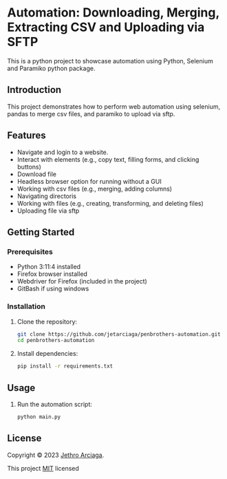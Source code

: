 # Automation: Downloading, Merging, Extracting CSV and Uploading via SFTP

This is a python project to showcase automation using Python, Selenium and Paramiko python package.

## Introduction

This project demonstrates how to perform web automation using selenium, pandas to merge csv files, and paramiko to upload via sftp.

## Features

- Navigate and login to a website.
- Interact with elements (e.g., copy text, filling forms, and clicking buttons)
- Download file
- Headless browser option for running without a GUI
- Working with csv files (e.g., merging, adding columns)
- Navigating directoris
- Working with files (e.g., creating, transforming, and deleting files)
- Uploading file via sftp

## Getting Started

### Prerequisites

- Python 3:11:4 installed
- Firefox browser installed
- Webdriver for Firefox (included in the project)
- GitBash if using windows

### Installation

1. Clone the repository:

   ```bash
   git clone https://github.com/jetarciaga/penbrothers-automation.git
   cd penbrothers-automation
   ```

2. Install dependencies:

   ```bash
   pip install -r requirements.txt
   ```

## Usage

1. Run the automation script:
   ```bash
   python main.py
   ```

## License

Copyright © 2023 [Jethro Arciaga](https://www.linkedin.com/in/jethroarciaga/).

This project [MIT](https://github.com/jetarciaga/penbrothers-automation/blob/main/LICENSE) licensed
